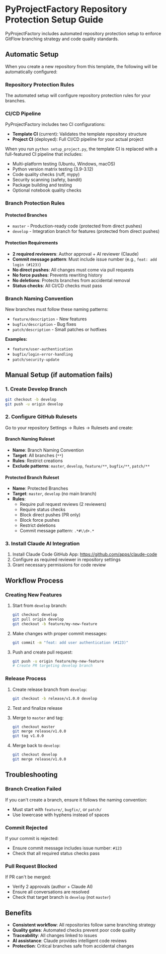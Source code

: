# PyProjectFactory Repository Protection Setup Guide

PyProjectFactory includes automated repository protection setup to enforce GitFlow branching strategy and code quality standards.

## Automatic Setup

When you create a new repository from this template, the following will be automatically configured:

### Repository Protection Rules

The automated setup will configure repository protection rules for your branches.

### CI/CD Pipeline

PyProjectFactory includes two CI configurations:
- **Template CI** (current): Validates the template repository structure
- **Project CI** (deployed): Full CI/CD pipeline for your actual project

When you run `python setup_project.py`, the template CI is replaced with a full-featured CI pipeline that includes:
- Multi-platform testing (Ubuntu, Windows, macOS)
- Python version matrix testing (3.9-3.12)
- Code quality checks (ruff, mypy)
- Security scanning (safety, bandit)
- Package building and testing
- Optional notebook quality checks

### Branch Protection Rules

#### Protected Branches
- `master` - Production-ready code (protected from direct pushes)
- `develop` - Integration branch for features (protected from direct pushes)

#### Protection Requirements
- **2 required reviewers**: Author approval + AI reviewer (Claude)
- **Commit message pattern**: Must include issue number (e.g., `feat: add login (#123)`)
- **No direct pushes**: All changes must come via pull requests
- **No force pushes**: Prevents rewriting history
- **No deletions**: Protects branches from accidental removal
- **Status checks**: All CI/CD checks must pass

### Branch Naming Convention

New branches must follow these naming patterns:
- `feature/description` - New features
- `bugfix/description` - Bug fixes  
- `patch/description` - Small patches or hotfixes

**Examples:**
- `feature/user-authentication`
- `bugfix/login-error-handling`
- `patch/security-update`

## Manual Setup (if automation fails)

### 1. Create Develop Branch
```bash
git checkout -b develop
git push -u origin develop
```

### 2. Configure GitHub Rulesets

Go to your repository Settings → Rules → Rulesets and create:

#### Branch Naming Ruleset
- **Name**: Branch Naming Convention
- **Target**: All branches (`**`)
- **Rules**: Restrict creations
- **Exclude patterns**: `master`, `develop`, `feature/**`, `bugfix/**`, `patch/**`

#### Protected Branch Ruleset
- **Name**: Protected Branches
- **Target**: `master`, `develop` (no main branch)
- **Rules**:
  - Require pull request reviews (2 reviewers)
  - Require status checks
  - Block direct pushes (PR only)
  - Block force pushes
  - Restrict deletions
  - Commit message pattern: `.*#\\d+.*`

### 3. Install Claude AI Integration

1. Install Claude Code GitHub App: https://github.com/apps/claude-code
2. Configure as required reviewer in repository settings
3. Grant necessary permissions for code review

## Workflow Process

### Creating New Features
1. Start from `develop` branch:
   ```bash
   git checkout develop
   git pull origin develop
   git checkout -b feature/my-new-feature
   ```

2. Make changes with proper commit messages:
   ```bash
   git commit -m "feat: add user authentication (#123)"
   ```

3. Push and create pull request:
   ```bash
   git push -u origin feature/my-new-feature
   # Create PR targeting develop branch
   ```

### Release Process
1. Create release branch from `develop`:
   ```bash
   git checkout -b release/v1.0.0 develop
   ```

2. Test and finalize release
3. Merge to `master` and tag:
   ```bash
   git checkout master
   git merge release/v1.0.0
   git tag v1.0.0
   ```

4. Merge back to `develop`:
   ```bash
   git checkout develop
   git merge release/v1.0.0
   ```

## Troubleshooting

### Branch Creation Failed
If you can't create a branch, ensure it follows the naming convention:
- Must start with `feature/`, `bugfix/`, or `patch/`
- Use lowercase with hyphens instead of spaces

### Commit Rejected
If your commit is rejected:
- Ensure commit message includes issue number: `#123`
- Check that all required status checks pass

### Pull Request Blocked
If PR can't be merged:
- Verify 2 approvals (author + Claude AI)
- Ensure all conversations are resolved
- Check that target branch is `develop` (not `master`)

## Benefits

- **Consistent workflow**: All repositories follow same branching strategy
- **Quality gates**: Automated checks prevent poor code quality
- **Traceability**: All changes linked to issues
- **AI assistance**: Claude provides intelligent code reviews
- **Protection**: Critical branches safe from accidental changes